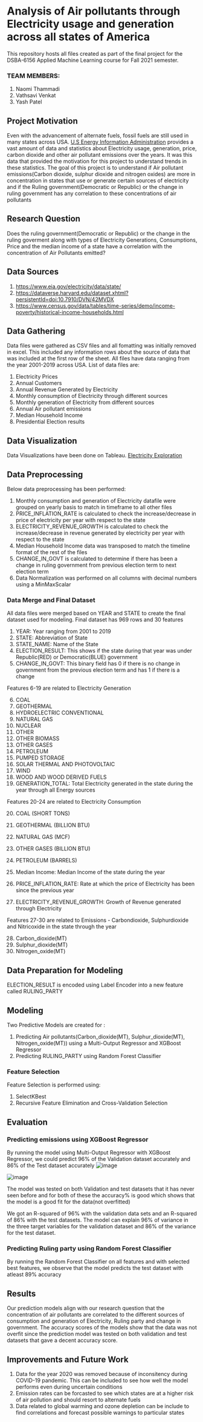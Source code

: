 # Analysis of Air pollutants through Electricity usage and generation across all states of America
This repository hosts all files created as part of the final project for the DSBA-6156 Applied Machine Learning course for Fall 2021 semester.

### TEAM MEMBERS:
1. Naomi Thammadi
2. Vathsavi Venkat
3. Yash Patel

## Project Motivation
Even with the advancement of alternate fuels, fossil fuels are still used in many states across USA. <a href="https://www.eia.gov/">U.S Energy Information Administration</a> provides a vast amount of data and statistics about Electricity usage, generation, price, carbon dioxide and other air pollutant emissions over the years. It was this data that provided the motivation for this project to understand trends in these statistics. The goal of this project is to understand if Air pollutant emissions(Carbon dioxide, sulphur dioxide and nitrogen oxides) are more in concentration in states that use or generate certain sources of electricity and if the Ruling government(Democratic or Republic) or the change in ruling government has any correlation to these concentrations of air pollutants

## Research Question
Does the ruling government(Democratic or Republic) or the change in the ruling goverment along with types of Electricity Generations, Consumptions, Price and the median income of a state have a correlation with the concentration of Air Pollutants emitted?

## Data Sources
1. https://www.eia.gov/electricity/data/state/
2. https://dataverse.harvard.edu/dataset.xhtml?persistentId=doi:10.7910/DVN/42MVDX
3. https://www.census.gov/data/tables/time-series/demo/income-poverty/historical-income-households.html

## Data Gathering

Data files were gathered as CSV files and all fomatting was initially removed in excel. This included any information rows about the source of data that was included at the first row of the sheet. All files have data ranging from the year 2001-2019 across USA. List of data files are:
1. Electricity Prices 
2. Annual Customers
3. Annual Revenue Generated by Electricity
4. Monthly consumption of Electricity through different sources
5. Monthly generation of Electricity from different sources
6. Annual Air pollutant emissions
7. Median Household Income
8. Presidential Election results

## Data Visualization

Data Visualizations have been done on Tableau. [Electricity Exploration](https://public.tableau.com/app/profile/yash.patel3569/viz/Book1_16394607865240/Story1?publish=yes)


## Data Preprocessing

Below data preprocessing has been performed:
1. Monthly consumption and generation of Electricity datafile were grouped on yearly basis to match in timeframe to all other files
2. PRICE_INFLATION_RATE is calculated to check the increase/decrease in price of electricity per year with respect to the state
3. ELECTRICITY_REVENUE_GROWTH is calculated to check the increase/decrease in revenue generated by electricity per year  with respect to the state
4. Median Household Income data was transposed to match the timeline format of the rest of the files
5. CHANGE_IN_GOVT is calculated to determine if there has been a change in ruling government from previous election term to next election term
6. Data Normalization was performed on all columns with decimal numbers using a MinMaxScalar 

### Data Merge and Final Dataset

All data files were merged based on YEAR and STATE to create the final dataset used for modeling. Final dataset has 969 rows and 30 features
1. YEAR: Year ranging from 2001 to 2019
2. STATE: Abbreviation of State
3. STATE_NAME: Name of the State
4. ELECTION_RESULT: This shows if the state during that year was under Republic(RED) or Democratic(BLUE) government
5. CHANGE_IN_GOVT: This binary field has 0 if there is no change in government from the previous election term and has 1 if there is a change

Features 6-19 are related to Electricity Generation

6. COAL
7. GEOTHERMAL
8. HYDROELECTRIC CONVENTIONAL
9. NATURAL GAS
10. NUCLEAR
11. OTHER
12. OTHER BIOMASS
13. OTHER GASES
14. PETROLEUM
15. PUMPED STORAGE
16. SOLAR THERMAL AND PHOTOVOLTAIC
17. WIND
18. WOOD AND WOOD DERIVED FUELS
19. GENERATION_TOTAL: Total Electricity generated in the state during the year through all Energy sources

Features 20-24 are related to Electricity Consumption

20. COAL (SHORT TONS)
21. GEOTHERMAL (BILLION BTU)
22. NATURAL GAS (MCF)
23. OTHER GASES (BILLION BTU)
24. PETROLEUM (BARRELS)

25. Median Income: Median Income of the state during the year
26. PRICE_INFLATION_RATE: Rate at which the price of Electricity has been since the previous year
27. ELECTRICITY_REVENUE_GROWTH: Growth of Revenue generated through Electricity

Features 27-30 are related to Emissions - Carbondioxide, Sulphurdioxide and Nitricoxide in the state through the year

28. Carbon_dioxide(MT)
29. Sulphur_dioxide(MT)
30. Nitrogen_oxide(MT)

## Data Preparation for Modeling

ELECTION_RESULT is encoded using Label Encoder into a new feature called RULING_PARTY

## Modeling

Two Predictive Models are created for :
1. Predicting Air pollutants(Carbon_dioxide(MT), Sulphur_dioxide(MT), Nitrogen_oxide(MT)) using a Multi-Output Regressor and XGBoost Regressor
2. Predicting RULING_PARTY using Random Forest Classifier

### Feature Selection
Feature Selection is performed using:
1. SelectKBest
2. Recursive Feature Elimination and Cross-Validation Selection

## Evaluation

### Predicting emissions using XGBoost Regressor

By running the model using Multi-Output Regressor with XGBoost Regressor, we could predict 96% of the Validation dataset accurately and 86% of the Test dataset accurately
![image](https://user-images.githubusercontent.com/77910160/145752029-0a7bce0f-9e9a-4df3-b449-9ed99c2924da.png)

![image](https://user-images.githubusercontent.com/77910160/145757646-abd7ee42-d0d8-4ff5-a857-207c42d447e2.png)


The model was tested on both Validation and test datasets that it has never seen before and for both of these the accuracy% is good which shows that the model is a good fit for the data(not overfitted)

We got an R-squared of 96% with the validation data sets and an R-squared of 86% with the test datasets. The model can explain 96% of variance in the three target variables for the validation dataset and 86% of the variance for the test dataset. 

### Predicting Ruling party using Random Forest Classifier

By running the Random Forest Classifier on all features and with selected best features, we observe that the model predicts the test dataset with atleast 89% accuracy 

## Results

Our prediction models align with our research question that the concentration of air pollutants are correlated to the different sources of consumption and generation of Electricity, Ruling party and change in government. The accuracy scores of the models show that the data was not overfit since the prediction model was tested on both validation and test datasets that gave a decent accuracy score. 

## Improvements and Future Work

1. Data for the year 2020 was removed because of inconsitency during COVID-19 pandemic. This can be included to see how well the model performs even during uncertain conditions
2. Emission rates can be forcasted to see which states are at a higher risk of air pollution and should resort to alternate fuels
3. Data related to global warming and ozone depletion can be include to find correlations and forecast possible warnings to particular states
